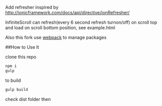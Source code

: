 Add refresher inspired by http://ionicframework.com/docs/api/directive/ionRefresher/

InfiniteScroll can refresh(every 6 second refresh turnon/off) on scroll top and load on scroll bottom position, see example.html

Also this fork use [webpack](http://webpack.github.io/) to manage packages 

##How to Use It

clone this repo

```bash
npm i
gulp
```

to build
```bash
gulp build
```
check dist folder then

